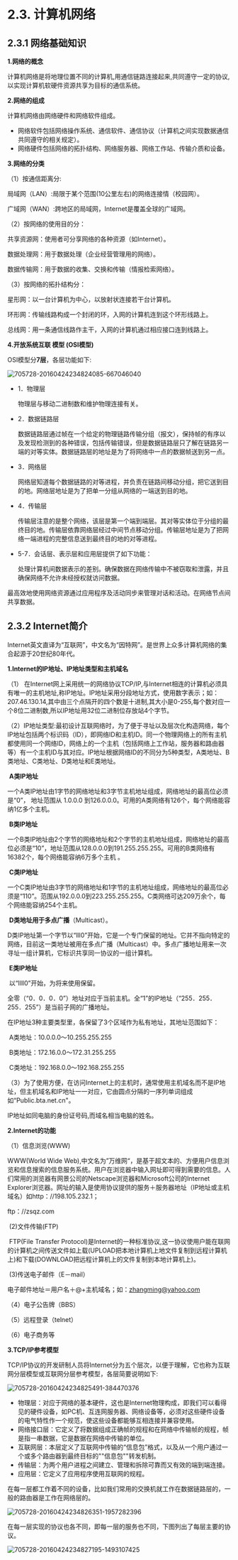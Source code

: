 # 2.3. 计算机网络

## 2.3.1 网络基础知识

**1.网络的概念**

计算机网络是将地理位置不同的计算机,用通信链路连接起来,共同遵守一定的协议,以实现计算机软硬件资源共享为目标的通信系统。

**2.网络的组成**

计算机网络由网络硬件和网络软件组成。

- 网络软件包括网络操作系统、通信软件、通信协议（计算机之间实现数据通信共同遵守的相关规定）。
- 网络硬件包括网络的拓扑结构、网络服务器、网络工作站、传输介质和设备。

**3.网络的分类**

（1）按通信距离分:

局域网（LAN）:局限于某个范围(10公里左右)的网络连接情（校园网）。

广域网（WAN）:跨地区的局域网，Internet是覆盖全球的广域网。

（2）按网络的使用目的分：

共享资源网：使用者可分享网络的各种资源（如Internet）。

数据处理网：用于数据处理（企业经营管理用的网络）。

数据传输网：用于数据的收集、交换和传输（情报检索网络）。

（3）按网络的拓扑结构分：

星形网：以一台计算机为中心，以放射状连接若干台计算机。

环形网：传输线路构成一个封闭的环，入网的计算机连到这个环形线路上。

总线网：用一条通信线路作主干，入网的计算机通过相应接口连到线路上。

**4.开放系统互联 模型 (OSI模型)**   

OSI模型分**7层**，各层功能如下:   

![705728-20160424234824085-667046040](../assets/705728-20160424234824085-667046040.png)   

- 1．物理层

  物理层与移动二进制数和维护物理连接有关。

- 2．数据链路层

  数据链路层通过帧在一个给定的物理链路传输分组（报文），保持帧的有序以及发现检测到的各种错误，包括传输错误，但是数据链路层只了解在链路另一端的对等实体。数据链路层的地址是为了将网络中一点的数据帧送到另一点。

- 3．网络层

  网络层知道每个数据链路的对等进程，并负责在链路间移动分组，把它送到目的地。网络层地址是为了把单一分组从网络的一端送到目的地。

- 4．传输层

  传输层注意的是整个网络，该层是第一个端到端层。其对等实体位于分组的最终目的地。传输层依靠网络层经过中间节点移动分组。传输层地址是为了把网络一端进程的完整信息送到最终目的地的对等进程。

- 5-7．会话层、表示层和应用层提供了如下功能： 

  处理计算机间数据表示的差别。确保数据在网络传输中不被窃取和泄露，并且确保网络不允许未经授权就访问数据。

最高效地使用网络资源通过应用程序及活动同步来管理对话和活动。在网络节点间共享数据。

## 2.3.2 Internet简介

Internet英文直译为“互联网”，中文名为“因特网”。是世界上众多计算机网络的集合起源于20世纪80年代。

**1.Internet的IP地址、IP地址类型和主机域名**

   （1） 在Internet网上采用统一的网络协议TCP/IP,与Internet相连的计算机必须具有唯一的主机地址,称IP地址。IP地址采用分段地址方式，使用数字表示；如：207.46.130.14,其中由三个点隔开的四个数是十进制,其大小是0-255,每个数对应一个8位二进制数,所以IP地址用32位二进制位存放站4个字节。

   （2）IP地址类型:最初设计互联网络时，为了便于寻址以及层次化构造网络，每个IP地址包括两个标识码（ID），即网络ID和主机ID。同一个物理网络上的所有主机都使用同一个网络ID，网络上的一个主机（包括网络上工作站，服务器和路由器等）有一个主机ID与其对应。IP地址根据网络ID的不同分为5种类型，A类地址、B类地址、C类地址、D类地址和E类地址。

​     **A类IP地址**

​     一个A类IP地址由1字节的网络地址和3字节主机地址组成，网络地址的最高位必须是“0”， 地址范围从      1.0.0.0 到126.0.0.0。可用的A类网络有126个，每个网络能容纳1亿多个主机。

​    **B类IP地址**

​    一个B类IP地址由2个字节的网络地址和2个字节的主机地址组成，网络地址的最高位必须是“10”，地址范围从128.0.0.0到191.255.255.255。可用的B类网络有16382个，每个网络能容纳6万多个主机 。

​     **C类IP地址**

​    一个C类IP地址由3字节的网络地址和1字节的主机地址组成，网络地址的最高位必须是“110”。范围从192.0.0.0到223.255.255.255。C类网络可达209万余个，每个网络能容纳254个主机。

​    **D类地址用于多点广播**（Multicast）。

​    D类IP地址第一个字节以“lll0”开始，它是一个专门保留的地址。它并不指向特定的网络，目前这一类地址被用在多点广播（Multicast）中。多点广播地址用来一次寻址一组计算机，它标识共享同一协议的一组计算机。

​    **E类IP地址**

​    以“llll0”开始，为将来使用保留。

​    全零（“0．0．0．0”）地址对应于当前主机。全“1”的IP地址（“255．255．255．255”）是当前子网的广播地址。

​    在IP地址3种主要类型里，各保留了3个区域作为私有地址，其地址范围如下：

​    A类地址：10.0.0.0～10.255.255.255

​    B类地址：172.16.0.0～172.31.255.255

​    C类地址：192.168.0.0～192.168.255.255

   （3）为了使用方便，在访问Internet上的主机时，通常使用主机域名而不是IP地址，但主机域名和IP地址一一对应，它由圆点分隔的一序列单词组成如“Public.bta.net.cn"。

IP地址如同电脑的身份证号码,而域名相当电脑的姓名。

**2.Internet的功能**

   （1）信息浏览(WWW)

WWW(World Wide Web),中文名为”万维网“，是基于超文本的、方便用户信息浏览和信息搜索的信息服务系统。用户在浏览器中输入网址即可得到需要的信息。人们常用的浏览器有网景公司的Netscape浏览器和Microsoft公司的Internet Explorer浏览器。网址的输入是使用协议提供的服务＋服务器地址（IP地址或主机域名）如http：//198.105.232.1；

ftp：//zsqz.com

​    (2)文件传输(FTP)

​    FTP(File Transfer Protocol)是Internet的一种标准协议,这一协议使用户能在联网的计算机之间传送文件如上载(UPLOAD把本地计算机上地文件复制到远程计算机上)和下载(DOWNLOAD把远程计算机上的文件复制到本地计算机上)。

​    (3)传送电子邮件（E－mail）

电子邮件地址＝用户名＋@+主机域名；如：zhangming@yahoo.com

   （4）电子公告牌（BBS）

   （5）远程登录（telnet）

   （6）电子商务等

**3.TCP/IP参考模型**

TCP/IP协议的开发研制人员将Internet分为五个层次，以便于理解，它也称为互联网分层模型或互联网分层参考模型，各层简要说明如下:   

![705728-20160424234825491-384470376](../assets/705728-20160424234825491-384470376.png)

- 物理层：对应于网络的基本硬件，这也是Internet物理构成，即我们可以看得见的硬件设备，如PC机、互连网服务器、网络设备等，必须对这些硬件设备的电气特性作一个规范，使这些设备都能够互相连接并兼容使用。
- 网络接口层：它定义了将数据组成正确帧的规程和在网络中传输帧的规程，帧是指一串数据，它是数据在网络中传输的单位。
- 互联网层：本层定义了互联网中传输的“信息包”格式，以及从一个用户通过一个或多个路由器到最终目标的""信息包""转发机制。
- 传输层：为两个用户进程之间建立、管理和拆除可靠而又有效的端到端连接。
- 应用层：它定义了应用程序使用互联网的规程。

在每一层都工作着不同的设备，比如我们常用的交换机就工作在数据链路层的，一般的路由器是工作在网络层的。

![705728-20160424234826351-1957282396](../assets/705728-20160424234826351-1957282396.png)

在每一层实现的协议也各不同，即每一层的服务也不同，下图列出了每层主要的协议。

![705728-20160424234827195-1493107425](../assets/705728-20160424234827195-1493107425.png)
